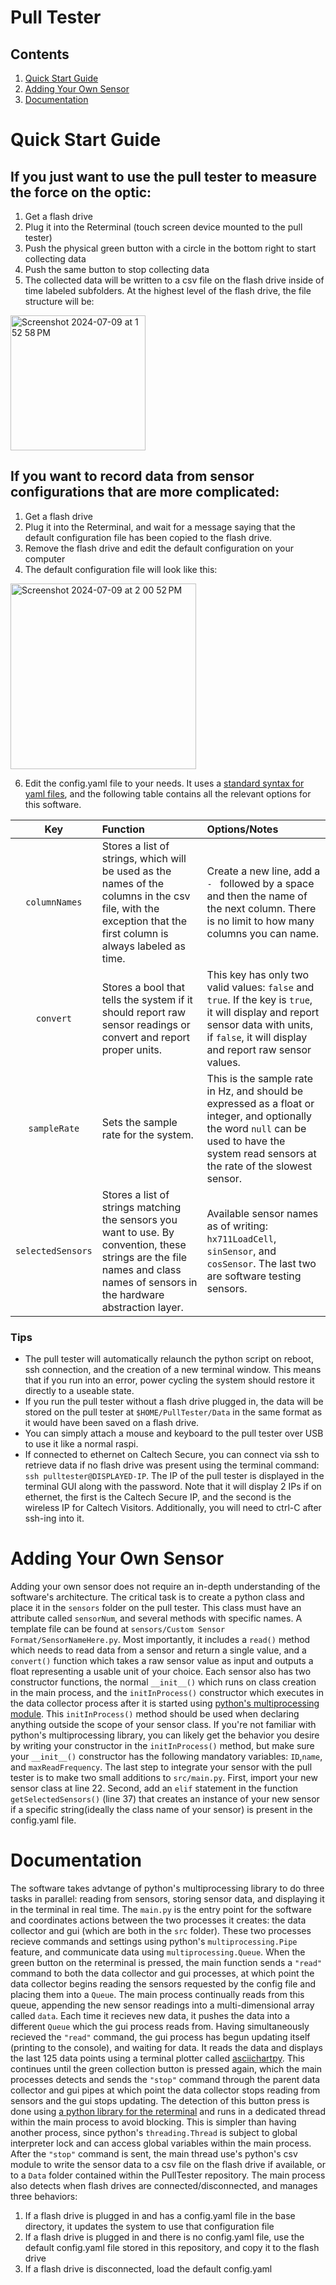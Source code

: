 # Pull Tester

## Contents
1. [Quick Start Guide](https://github.com/thomazach/PullTester/tree/main#quick-start-guide)
2. [Adding Your Own Sensor](https://github.com/thomazach/PullTester/tree/main#adding-your-own-sensor)
3. [Documentation](https://github.com/thomazach/PullTester/tree/main#documentation)

# Quick Start Guide
## If you just want to use the pull tester to measure the force on the optic:
1. Get a flash drive
2. Plug it into the Reterminal (touch screen device mounted to the pull tester)
3. Push the physical green button with a circle in the bottom right to start collecting data
4. Push the same button to stop collecting data
5. The collected data will be written to a csv file on the flash drive inside of time labeled subfolders. At the highest level of the flash drive, the file structure will be:
<img width="216" alt="Screenshot 2024-07-09 at 1 52 58 PM" src="https://github.com/thomazach/PullTester/assets/86134403/874d6773-af26-4fdf-a460-e5e2322ab467">  
  
## If you want to record data from sensor configurations that are more complicated:
1. Get a flash drive
2. Plug it into the Reterminal, and wait for a message saying that the default configuration file has been copied to the flash drive.
3. Remove the flash drive and edit the default configuration on your computer
4. The default configuration file will look like this:
<img width="297" alt="Screenshot 2024-07-09 at 2 00 52 PM" src="https://github.com/thomazach/PullTester/assets/86134403/7e0cbb27-3e6b-482e-b464-c647a23735d1">
  
6. Edit the config.yaml file to your needs. It uses a [standard syntax for yaml files](https://docs.ansible.com/ansible/latest/reference_appendices/YAMLSyntax.html), and the following table contains all the relevant options for this software.
  
|Key|Function|Options/Notes|  
| :---------: | :-------- | :------- |
|`columnNames`|Stores a list of strings, which will be used as the names of the columns in the csv file, with the exception that the first column is always labeled as time.|Create a new line, add a `- ` followed by a space and then the name of the next column. There is no limit to how many columns you can name.|
|`convert`|Stores a bool that tells the system if it should report raw sensor readings or convert and report proper units.|This key has only two valid values: `false` and `true`. If the key is `true`, it will display and report sensor data with units, if `false`, it will display and report raw sensor values.| 
|`sampleRate`|Sets the sample rate for the system.|This is the sample rate in Hz, and should be expressed as a float or integer, and optionally the word `null` can be used to have the system read sensors at the rate of the slowest sensor.|
|`selectedSensors`| Stores a list of strings matching the sensors you want to use. By convention, these strings are the file names and class names of sensors in the hardware abstraction layer.| Available sensor names as of writing: `hx711LoadCell`, `sinSensor`, and `cosSensor`. The last two are software testing sensors.|

### Tips
* The pull tester will automatically relaunch the python script on reboot, ssh connection, and the creation of a new terminal window. This means that if you run into an error, power cycling the system should restore it directly to a useable state.
* If you run the pull tester without a flash drive plugged in, the data will be stored on the pull tester at `$HOME/PullTester/Data` in the same format as it would have been saved on a flash drive.
* You can simply attach a mouse and keyboard to the pull tester over USB to use it like a normal raspi.
* If connected to ethernet on Caltech Secure, you can connect via ssh to retrieve data if no flash drive was present using the terminal command: `ssh pulltester@DISPLAYED-IP`. The IP of the pull tester is displayed in the terminal GUI along with the password. Note that it will display 2 IPs if on ethernet, the first is the Caltech Secure IP, and the second is the wireless IP for Caltech Visitors. Additionally, you will need to ctrl-C after ssh-ing into it.
  
# Adding Your Own Sensor
Adding your own sensor does not require an in-depth understanding of the software's architecture. The critical task is to create a python class and place it in the `sensors` folder on the pull tester. This class must have an attribute called `sensorNum`, and several methods with specific names.
A template file can be found at `sensors/Custom Sensor Format/SensorNameHere.py`. Most importantly, it includes a `read()` method which needs to read data from a sensor and return a single value, and a `convert()` function which takes a raw sensor value as input and outputs a float representing a usable unit of your choice.
Each sensor also has two constructor functions, the normal `__init__()` which runs on class creation in the main process, and the `initInProcess()` constructor which executes in the data collector process after it is started using [python's multiprocessing module](https://docs.python.org/3/library/multiprocessing.html). This `initInProcess()` method should be used when declaring 
anything outside the scope of your sensor class. If you're not familiar with python's multiprocessing library, you can likely get the behavior you desire by writing your constructor in the `initInProcess()` method, but make sure your `__init__()` constructor has the following mandatory variables: `ID`,`name`, and `maxReadFrequency`. The last step to integrate your sensor with the pull tester
is to make two small additions to `src/main.py`. First, import your new sensor class at line 22. Second, add an `elif` statement in the function `getSelectedSensors()` (line 37) that creates an instance of your new sensor if a specific string(ideally the class name of your sensor) is present in the config.yaml file.

# Documentation
The software takes advtange of python's multiprocessing library to do three tasks in parallel: reading from sensors, storing sensor data, and displaying it in the terminal in real time. The `main.py` is the entry point for the software and coordinates actions
between the two processes it creates: the data collector and gui (which are both in the `src` folder). These two processes recieve commands and settings using python's `multiprocessing.Pipe` feature, and communicate data using `multiprocessing.Queue`. When the green button on the reterminal is pressed, the main function
sends a `"read"` command to both the data collector and gui processes, at which point the data collector begins reading the sensors requested by the config file and placing them into a `Queue`. The main process continually reads from this queue, appending the new sensor readings
into a multi-dimensional array called `data`. Each time it recieves new data, it pushes the data into a different `Queue` which the gui process reads from. Having simultaneously recieved the `"read"` command, the gui process has begun updating itself (printing to the console), and waiting for data.
It reads the data and displays the last 125 data points using a terminal plotter called [asciichartpy](https://pypi.org/project/asciichartpy/). This continues until the green collection button is pressed again, which the main processes detects and sends the `"stop"` command through the parent data collector and gui pipes
at which point the data collector stops reading from sensors and the gui stops updating. The detection of this button press is done using [a python library for the reterminal](https://github.com/Seeed-Studio/Seeed_Python_ReTerminal) and runs in a dedicated thread within the main process to avoid blocking. This is simpler than having another process, since python's `threading.Thread` is 
subject to global interpreter lock and can access global variables within the main process. After the `"stop"` command is sent, the main thread use's python's csv module to write the sensor data to a csv file on the flash drive if available, or to a `Data` folder contained within the PullTester repository. The main process also detects when flash drives are connected/disconnected, and manages three behaviors: 
1. If a flash drive is plugged in and has a config.yaml file in the base directory, it updates the system to use that configuration file
2. If a flash drive is plugged in and there is no config.yaml file, use the default config.yaml file stored in this repository, and copy it to the flash drive
3. If a flash drive is disconnected, load the default config.yaml  
